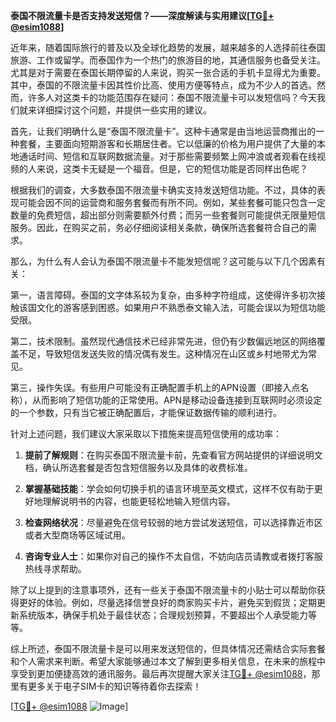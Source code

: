 **泰国不限流量卡是否支持发送短信？——深度解读与实用建议[[TG💪+ @esim1088](https://t.me/s/esim1088)]**

近年来，随着国际旅行的普及以及全球化趋势的发展，越来越多的人选择前往泰国旅游、工作或留学。而泰国作为一个热门的旅游目的地，其通信服务也备受关注。尤其是对于需要在泰国长期停留的人来说，购买一张合适的手机卡显得尤为重要。其中，泰国的不限流量卡因其性价比高、使用方便等特点，成为不少人的首选。然而，许多人对这类卡的功能范围存在疑问：泰国不限流量卡可以发短信吗？今天我们就来详细探讨这个问题，并提供一些实用的建议。

首先，让我们明确什么是“泰国不限流量卡”。这种卡通常是由当地运营商推出的一种套餐，主要面向短期游客和长期居住者。它以低廉的价格为用户提供了大量的本地通话时间、短信和互联网数据流量。对于那些需要频繁上网冲浪或者观看在线视频的人来说，这类卡无疑是一个福音。但是，它的短信功能是否同样出色呢？

根据我们的调查，大多数泰国不限流量卡确实支持发送短信功能。不过，具体的表现可能会因不同的运营商和服务套餐而有所不同。例如，某些套餐可能只包含一定数量的免费短信，超出部分则需要额外付费；而另一些套餐则可能提供无限量短信服务。因此，在购买之前，务必仔细阅读相关条款，确保所选套餐符合自己的需求。

那么，为什么有人会认为泰国不限流量卡不能发短信呢？这可能与以下几个因素有关：

第一，语言障碍。泰国的文字体系较为复杂，由多种字符组成，这使得许多初次接触该国文化的游客感到困惑。如果用户不熟悉泰文输入法，可能会误以为短信功能受限。

第二，技术限制。虽然现代通信技术已经非常先进，但仍有少数偏远地区的网络覆盖不足，导致短信发送失败的情况偶有发生。这种情况在山区或乡村地带尤为常见。

第三，操作失误。有些用户可能没有正确配置手机上的APN设置（即接入点名称），从而影响了短信功能的正常使用。APN是移动设备连接到互联网时必须设定的一个参数，只有当它被正确配置后，才能保证数据传输的顺利进行。

针对上述问题，我们建议大家采取以下措施来提高短信使用的成功率：

1. **提前了解规则**：在购买泰国不限流量卡前，先查看官方网站提供的详细说明文档，确认所选套餐是否包含短信服务以及具体的收费标准。

2. **掌握基础技能**：学会如何切换手机的语言环境至英文模式，这样不仅有助于更好地理解说明书的内容，也能更轻松地输入短信内容。

3. **检查网络状况**：尽量避免在信号较弱的地方尝试发送短信，可以选择靠近市区或者大型商场等区域试用。

4. **咨询专业人士**：如果你对自己的操作不太自信，不妨向店员请教或者拨打客服热线寻求帮助。

除了以上提到的注意事项外，还有一些关于泰国不限流量卡的小贴士可以帮助你获得更好的体验。例如，尽量选择信誉良好的商家购买卡片，避免买到假货；定期更新系统版本，确保手机处于最佳状态；合理规划预算，不要超出个人承受能力等等。

综上所述，泰国不限流量卡是可以用来发送短信的，但具体情况还需结合实际套餐和个人需求来判断。希望大家能够通过本文了解到更多相关信息，在未来的旅程中享受到更加便捷高效的通讯服务。最后再次提醒大家关注[TG💪+ @esim1088](https://t.me/s/esim1088)，那里有更多关于电子SIM卡的知识等待着你去探索！

[[TG💪+ @esim1088](https://t.me/s/esim1088) ![Image](https://i.postimg.cc/4NQfJmqS/Snipaste-2025-05-13-00-14-12.png)]